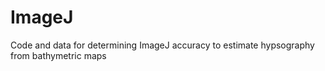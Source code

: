 # ImageJ
Code and data for determining ImageJ accuracy to estimate hypsography from bathymetric maps
